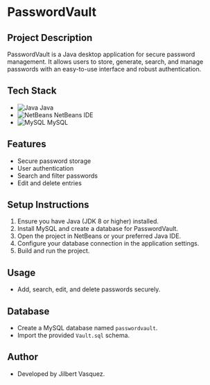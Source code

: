 # PasswordVault

## Project Description
PasswordVault is a Java desktop application for secure password management. It allows users to store, generate, search, and manage passwords with an easy-to-use interface and robust authentication.

## Tech Stack
- ![Java](https://img.shields.io/badge/Java-ED8B00?style=for-the-badge&logo=java&logoColor=white) Java
- ![NetBeans](https://img.shields.io/badge/NetBeans-1B6AC6?style=for-the-badge&logo=apache-netbeans-ide&logoColor=white) NetBeans IDE
- ![MySQL](https://img.shields.io/badge/MySQL-4479A1?style=for-the-badge&logo=mysql&logoColor=white) MySQL

## Features
- Secure password storage
- User authentication
- Search and filter passwords
- Edit and delete entries

## Setup Instructions
1. Ensure you have Java (JDK 8 or higher) installed.
2. Install MySQL and create a database for PasswordVault.
3. Open the project in NetBeans or your preferred Java IDE.
4. Configure your database connection in the application settings.
5. Build and run the project.

## Usage
- Add, search, edit, and delete passwords securely.

## Database
- Create a MySQL database named `passwordvault`.
- Import the provided `Vault.sql` schema.

## Author
- Developed by Jilbert Vasquez.
